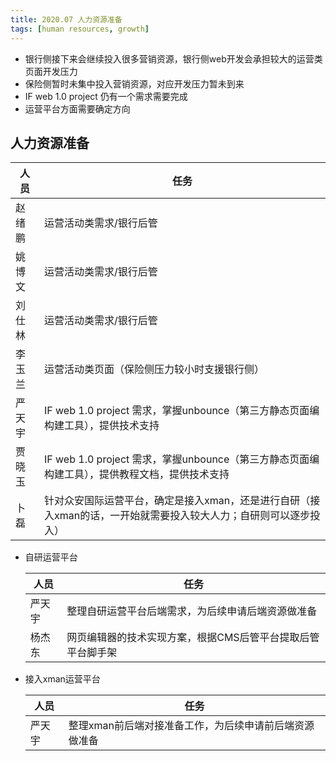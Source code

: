 ```yaml
---
title: 2020.07 人力资源准备
tags: [human resources, growth]
---
```


- 银行侧接下来会继续投入很多营销资源，银行侧web开发会承担较大的运营类页面开发压力
- 保险侧暂时未集中投入营销资源，对应开发压力暂未到来
- IF web 1.0 project 仍有一个需求需要完成
- 运营平台方面需要确定方向 

<escape><!-- more --></escape>

## 人力资源准备

| 人 员   | 任务 |
|---|---|
| 赵绪鹏 | 运营活动类需求/银行后管 |
| 姚博文 | 运营活动类需求/银行后管 |
| 刘仕林 | 运营活动类需求/银行后管 |
| 李玉兰 | 运营活动类页面（保险侧压力较小时支援银行侧） |
| 严天宇 | IF web 1.0 project 需求，掌握unbounce（第三方静态页面编构建工具），提供技术支持 |
| 贾晓玉 | IF web 1.0 project 需求，掌握unbounce（第三方静态页面编构建工具），提供教程文档，提供技术支持 |
| 卜磊 | 针对众安国际运营平台，确定是接入xman，还是进行自研（接入xman的话，一开始就需要投入较大人力；自研则可以逐步投入） |

- 自研运营平台

    | 人员 | 任务 |
    |---|---|
    | 严天宇 | 整理自研运营平台后端需求，为后续申请后端资源做准备 |
    | 杨杰东 | 网页编辑器的技术实现方案，根据CMS后管平台提取后管平台脚手架 |

- 接入xman运营平台

    | 人员 | 任务 |
    |---|---|
    | 严天宇 | 整理xman前后端对接准备工作，为后续申请前后端资源做准备 |